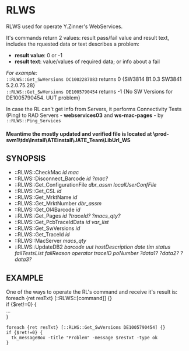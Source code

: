 # RLWS

RLWS used for operate Y.Zinner's WebServices.

It's commands return 2 values: result pass/fail value and result text, includes the rquested data or text describes a problem:  
- **result value**: 0 or -1
- **result text**: value/values of required data; or info about a fail
  
_For example:_  
`::RLWS::Get_SwVersions DC1002287083` returns 0 {SW3814 B1.0.3 SW3841 5.2.0.75.28}  
`::RLWS::Get_SwVersions DE1005790454` returns -1 {No SW Versions for DE1005790454. UUT problem}

In case the RL can't get info from Servers, it performs Connectivity Tests (Ping) to RAD Servers - **webservices03** and **ws-mac-pages** - by `::RLWS::Ping_Services`

#### Meantime the mostly updated and verified file is located at \\prod-svm1\tds\Install\ATEinstall\JATE_Team\LibUrl_WS

## SYNOPSIS
* \::RLWS::CheckMac _id mac_
* \::RLWS::Disconnect_Barcode _id ?mac?_
* \::RLWS::Get_ConfigurationFile _dbr_assm localUserConfFile_
* \::RLWS::Get_CSL _id_
* \::RLWS::Get_MrktName _id_
* \::RLWS::Get_MrktNumber _dbr_assm_
* \::RLWS::Get_OI4Barcode _id_
* \::RLWS::Get_Pages _id ?traceId? ?macs_qty?_
* \::RLWS::Get_PcbTraceIdData _id var_list_
* \::RLWS::Get_SwVersions _id_
* \::RLWS::Get_TraceId _id_
* \::RLWS::MacServer _macs_qty_
* \::RLWS::UpdateDB2 _barcode uut hostDescription date tim status failTestsList failReason operator traceID poNumber ?data1? ?data2? ?data3?_


## EXAMPLE
One of the ways to operate the RL's command and receive it's result is:  
foreach \{ret resTxt} [\::RLWS::[command]] \{}  
if {$ret!=0} {    
  \...  
\}
```
foreach {ret resTxt} [::RLWS::Get_SwVersions DE1005790454] {}  
if {$ret!=0} {  
  tk_messageBox -title "Problem" -message $resTxt -type ok
}
```